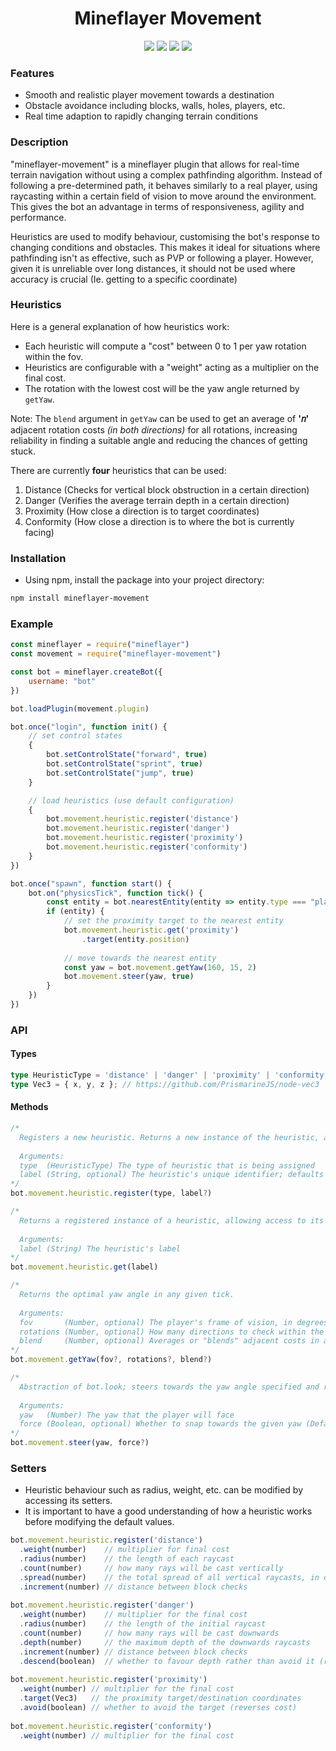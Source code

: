 <div align="center">
  <h1>Mineflayer Movement</h1>
  <img src="https://img.shields.io/npm/v/mineflayer-movement?style=flat-square">
  <img src="https://img.shields.io/github/license/firejoust/mineflayer-movement?style=flat-square">
  <img src="https://img.shields.io/github/issues/firejoust/mineflayer-movement?style=flat-square">
  <img src="https://img.shields.io/github/issues-pr/firejoust/mineflayer-movement?style=flat-square">
</div>

### Features
- Smooth and realistic player movement towards a destination
- Obstacle avoidance including blocks, walls, holes, players, etc.
- Real time adaption to rapidly changing terrain conditions

### Description
"mineflayer-movement" is a mineflayer plugin that allows for real-time terrain navigation without using a complex pathfinding algorithm. Instead of following a pre-determined path, it behaves similarly to a real player, using raycasting within a certain field of vision to move around the environment. This gives the bot an advantage in terms of responsiveness, agility and performance.

Heuristics are used to modify behaviour, customising the bot's response to changing conditions and obstacles. This makes it ideal for situations where pathfinding isn't as effective, such as PVP or following a player. However, given it is unreliable over long distances, it should not be used where accuracy is crucial (Ie. getting to a specific coordinate)

### Heuristics
Here is a general explanation of how heuristics work:
- Each heuristic will compute a "cost" between 0 to 1 per yaw rotation within the fov.
- Heuristics are configurable with a "weight" acting as a multiplier on the final cost.
- The rotation with the lowest cost will be the yaw angle returned by `getYaw`.

Note: The `blend` argument in `getYaw` can be used to get an average of **'𝑛'** adjacent rotation costs *(in both directions)* for all rotations, increasing reliability in finding a suitable angle and reducing the chances of getting stuck.

There are currently **four** heuristics that can be used:
1. Distance (Checks for vertical block obstruction in a certain direction)
2. Danger (Verifies the average terrain depth in a certain direction)
3. Proximity (How close a direction is to target coordinates)
4. Conformity (How close a direction is to where the bot is currently facing)

### Installation
- Using npm, install the package into your project directory:
```sh
npm install mineflayer-movement
```

### Example
```js
const mineflayer = require("mineflayer")
const movement = require("mineflayer-movement")

const bot = mineflayer.createBot({
    username: "bot"
})

bot.loadPlugin(movement.plugin)

bot.once("login", function init() {
    // set control states
    {
        bot.setControlState("forward", true)
        bot.setControlState("sprint", true)
        bot.setControlState("jump", true)
    }

    // load heuristics (use default configuration)
    {
        bot.movement.heuristic.register('distance')
        bot.movement.heuristic.register('danger')
        bot.movement.heuristic.register('proximity')
        bot.movement.heuristic.register('conformity')
    }
})

bot.once("spawn", function start() {
    bot.on("physicsTick", function tick() {
        const entity = bot.nearestEntity(entity => entity.type === "player")
        if (entity) {
            // set the proximity target to the nearest entity
            bot.movement.heuristic.get('proximity')
                .target(entity.position)
            
            // move towards the nearest entity
            const yaw = bot.movement.getYaw(160, 15, 2)
            bot.movement.steer(yaw, true)
        }
    })
})
```

### API
#### Types
```ts
type HeuristicType = 'distance' | 'danger' | 'proximity' | 'conformity';
type Vec3 = { x, y, z }; // https://github.com/PrismarineJS/node-vec3
```
#### Methods
```js
/*
  Registers a new heuristic. Returns a new instance of the heuristic, allowing access to its setters.
  
  Arguments:
  type  (HeuristicType) The type of heuristic that is being assigned
  label (String, optional) The heuristic's unique identifier; defaults to its type
*/
bot.movement.heuristic.register(type, label?)

/*
  Returns a registered instance of a heuristic, allowing access to its setters.
  
  Arguments:
  label (String) The heuristic's label
*/
bot.movement.heuristic.get(label)

/*
  Returns the optimal yaw angle in any given tick.
  
  Arguments:
  fov       (Number, optional) The player's frame of vision, in degrees (Default: 240)
  rotations (Number, optional) How many directions to check within the FOV (Default: 15)
  blend     (Number, optional) Averages or "blends" adjacent costs in a radius of N rotations (Default: 2)
*/
bot.movement.getYaw(fov?, rotations?, blend?)

/*
  Abstraction of bot.look; steers towards the yaw angle specified and returns a promise.
  
  Arguments:
  yaw   (Number) The yaw that the player will face
  force (Boolean, optional) Whether to snap towards the given yaw (Default: true)
*/
bot.movement.steer(yaw, force?)
```
### Setters
- Heuristic behaviour such as radius, weight, etc. can be modified by accessing its setters.
- It is important to have a good understanding of how a heuristic works before modifying the default values.
```js
bot.movement.heuristic.register('distance')
  .weight(number)    // multiplier for final cost
  .radius(number)    // the length of each raycast
  .count(number)     // how many rays will be cast vertically
  .spread(number)    // the total spread of all vertical raycasts, in degrees
  .increment(number) // distance between block checks
  
bot.movement.heuristic.register('danger')
  .weight(number)    // multiplier for the final cost
  .radius(number)    // the length of the initial raycast
  .count(number)     // how many rays will be cast downwards
  .depth(number)     // the maximum depth of the downwards raycasts
  .increment(number) // distance between block checks
  .descend(boolean)  // whether to favour depth rather than avoid it (reverses cost)
  
bot.movement.heuristic.register('proximity')
  .weight(number) // multiplier for the final cost
  .target(Vec3)   // the proximity target/destination coordinates
  .avoid(boolean) // whether to avoid the target (reverses cost)
  
bot.movement.heuristic.register('conformity')
  .weight(number) // multiplier for the final cost
```

